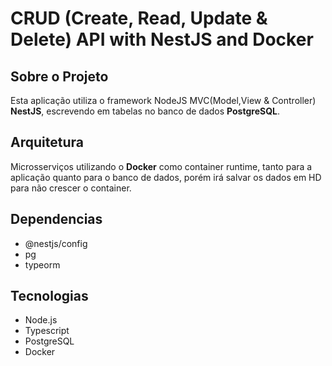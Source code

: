 # CRUD (Create, Read, Update & Delete) API with NestJS and Docker

## Sobre o Projeto

Esta aplicação utiliza o framework NodeJS MVC(Model,View & Controller) **NestJS**, escrevendo em
tabelas no banco de dados **PostgreSQL**.

## Arquitetura

Microsserviços utilizando o **Docker** como container runtime, tanto para a aplicação quanto
para o banco de dados, porém irá salvar os dados em HD para não crescer o container.

## Dependencias

- @nestjs/config
- pg
- typeorm

## Tecnologias

- Node.js
- Typescript
- PostgreSQL
- Docker
